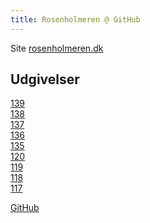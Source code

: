 ```yaml
---
title: Rosenholmeren @ GitHub
---
```


Site [rosenholmeren.dk](https://rosenholmeren.dk)

Udgivelser
--
[139](http://www.rosenholmeren.dk/139/)  
[138](http://www.rosenholmeren.dk/138/)  
[137](http://www.rosenholmeren.dk/137/)  
[136](http://www.rosenholmeren.dk/136/)  
[135](http://www.rosenholmeren.dk/135/)  
[120](http://www.rosenholmeren.dk/120/)  
[119](http://www.rosenholmeren.dk/119/)  
[118](http://www.rosenholmeren.dk/118/)  
[117](http://www.rosenholmeren.dk/117/)  

[GitHub](https://github.com/Rosenholms/sosenholms.github.io/rosenholmeren.md)

